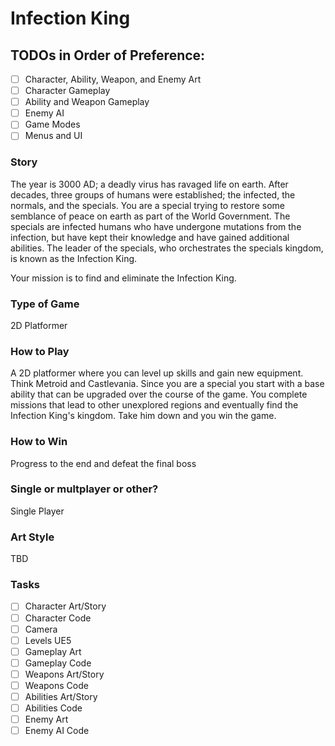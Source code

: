 # Infection King

## TODOs in Order of Preference:
- [ ] Character, Ability, Weapon, and Enemy Art
- [ ] Character Gameplay
- [ ] Ability and Weapon Gameplay
- [ ] Enemy AI
- [ ] Game Modes
- [ ] Menus and UI

### Story
The year is 3000 AD; a deadly virus has ravaged life on earth. After decades, three groups of humans were established; the infected, the normals, and the specials. You are a special trying to restore some semblance of peace on earth as part of the World Government. The specials are infected humans who have undergone mutations from the infection, but have kept their knowledge and have gained additional abilities. The leader of the specials, who orchestrates the specials kingdom, is known as the Infection King.

Your mission is to find and eliminate the Infection King.

### Type of Game
2D Platformer

### How to Play
A 2D platformer where you can level up skills and gain new equipment. Think Metroid and Castlevania. Since you are a special you start with a base ability that can be upgraded over the course of the game. You complete missions that lead to other unexplored regions and eventually find the Infection King's kingdom. Take him down and you win the game.

### How to Win
Progress to the end and defeat the final boss

### Single or multplayer or other?
Single Player

### Art Style
TBD

### Tasks
- [ ] Character Art/Story
- [ ] Character Code
- [ ] Camera
- [ ] Levels UE5
- [ ] Gameplay Art
- [ ] Gameplay Code
- [ ] Weapons Art/Story
- [ ] Weapons Code
- [ ] Abilities Art/Story
- [ ] Abilities Code
- [ ] Enemy Art
- [ ] Enemy AI Code
